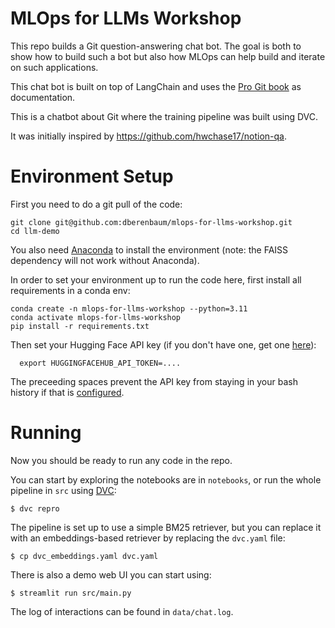 # MLOps for LLMs Workshop

This repo builds a Git question-answering chat bot. The goal is both to show how to build such a bot but also how MLOps can help build and iterate on such applications.

This chat bot is built on top of LangChain and uses the [Pro Git
book](https://git-scm.com/book/en/v2) as documentation.

This is a chatbot about Git where the training pipeline was built using DVC.

It was initially inspired by https://github.com/hwchase17/notion-qa.

# Environment Setup

First you need to do a git pull of the code:
```shell
git clone git@github.com:dberenbaum/mlops-for-llms-workshop.git
cd llm-demo
```

You also need [Anaconda](https://www.anaconda.com/download/success) to install the
environment (note: the FAISS dependency will not work without Anaconda).

In order to set your environment up to run the code here, first install all requirements in a conda env:
```shell
conda create -n mlops-for-llms-workshop --python=3.11
conda activate mlops-for-llms-workshop
pip install -r requirements.txt
```

Then set your Hugging Face API key (if you don't have one, get one
[here](https://huggingface.co/docs/hub/en/security-tokens)):
```shell
  export HUGGINGFACEHUB_API_TOKEN=....
```
The preceeding spaces prevent the API key from staying in your bash history if that is [configured](https://stackoverflow.com/questions/6475524/how-do-i-prevent-commands-from-showing-up-in-bash-history).

# Running

Now you should be ready to run any code in the repo.

You can start by exploring the notebooks are in `notebooks`, or run the whole pipeline in `src` using [DVC](dvc.md):
```shell
$ dvc repro
```
The pipeline is set up to use a simple BM25 retriever, but you can replace it with an
embeddings-based retriever by replacing the `dvc.yaml` file:
```shell
$ cp dvc_embeddings.yaml dvc.yaml
```

There is also a demo web UI you can start using:
```shell
$ streamlit run src/main.py
```
The log of interactions can be found in `data/chat.log`.
